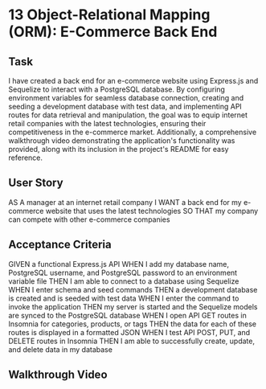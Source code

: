 # 13 Object-Relational Mapping (ORM): E-Commerce Back End

## Task

I have created a back end for an e-commerce website using Express.js and Sequelize to interact with a PostgreSQL database. By configuring environment variables for seamless database connection, creating and seeding a development database with test data, and implementing API routes for data retrieval and manipulation, the goal was to equip internet retail companies with the latest technologies, ensuring their competitiveness in the e-commerce market. Additionally, a comprehensive walkthrough video demonstrating the application's functionality was provided, along with its inclusion in the project's README for easy reference.


## User Story

AS A manager at an internet retail company
I WANT a back end for my e-commerce website that uses the latest technologies
SO THAT my company can compete with other e-commerce companies

## Acceptance Criteria

GIVEN a functional Express.js API
WHEN I add my database name, PostgreSQL username, and PostgreSQL password to an environment variable file
THEN I am able to connect to a database using Sequelize
WHEN I enter schema and seed commands
THEN a development database is created and is seeded with test data
WHEN I enter the command to invoke the application
THEN my server is started and the Sequelize models are synced to the PostgreSQL database
WHEN I open API GET routes in Insomnia for categories, products, or tags
THEN the data for each of these routes is displayed in a formatted JSON
WHEN I test API POST, PUT, and DELETE routes in Insomnia
THEN I am able to successfully create, update, and delete data in my database

## Walkthrough Video
